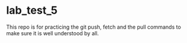 # lab_test_5
This repo is for practicing the git push, fetch and the pull commands to make sure it is well understood by all.

